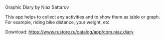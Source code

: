   Graphic Diary
by Niaz Sattarov

This app helps to collect any activities
and to show them as table or graph.
For example, riding bike distance, your weight, etc

Download: https://www.rustore.ru/catalog/app/com.niaz.diary

